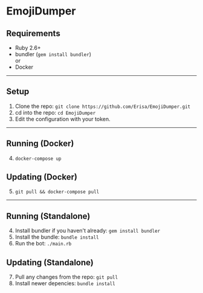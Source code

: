 # EmojiDumper

## Requirements
- Ruby 2.6+
- bundler (`gem install bundler`)  
or
- Docker

---

## Setup
1. Clone the repo: `git clone https://github.com/Erisa/EmojiDumper.git`
2. cd into the repo: `cd EmojiDumper`
3. Edit the configuration with your token.

---

## Running (Docker)
4. `docker-compose up`

## Updating (Docker)
5. `git pull && docker-compose pull`

---

## Running (Standalone)
4. Install bundler if you haven't already: `gem install bundler`
5. Install the bundle: `bundle install`
6. Run the bot: `./main.rb`

## Updating (Standalone)
7. Pull any changes from the repo: `git pull`
8. Install newer depencies: `bundle install`
